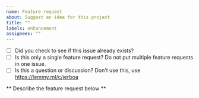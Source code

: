 ```yaml
---
name: Feature request
about: Suggest an idea for this project
title: ""
labels: enhancement
assignees: ""
---
```


- [ ] Did you check to see if this issue already exists?
- [ ] Is this only a single feature request? Do not put multiple feature requests in one issue.
- [ ] Is this a question or discussion? Don't use this, use https://lemmy.ml/c/jerboa

** Describe the feature request below **

